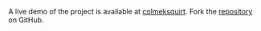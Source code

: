A live demo of the project is available at [colmeksquirt](https://colmeksquirt.pages.dev/).
Fork the [repository](https://github.com/jojtoview) on GitHub.